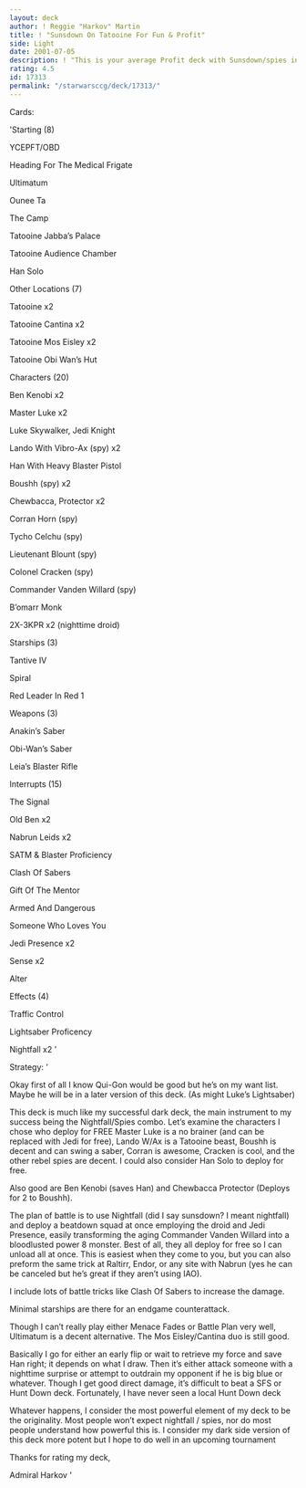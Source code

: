 ```yaml
---
layout: deck
author: ! Reggie "Harkov" Martin
title: ! "Sunsdown On Tatooine For Fun & Profit"
side: Light
date: 2001-07-05
description: ! "This is your average Profit deck with Sunsdown/spies instead of, say, podracing. Why? Because no one expects it and free characters are yummy"
rating: 4.5
id: 17313
permalink: "/starwarsccg/deck/17313/"
---
```

Cards: 

'Starting (8)


YCEPFT/OBD

Heading For The Medical Frigate

Ultimatum

Ounee Ta

The Camp

Tatooine Jabba’s Palace

Tatooine Audience Chamber

Han Solo


Other Locations (7)


Tatooine x2

Tatooine Cantina x2

Tatooine Mos Eisley x2

Tatooine Obi Wan’s Hut


Characters (20)


Ben Kenobi x2

Master Luke x2

Luke Skywalker, Jedi Knight

Lando With Vibro-Ax (spy) x2

Han With Heavy Blaster Pistol

Boushh (spy) x2

Chewbacca, Protector x2

Corran Horn (spy)

Tycho Celchu (spy)

Lieutenant Blount (spy)

Colonel Cracken (spy)

Commander Vanden Willard (spy)

B’omarr Monk

2X-3KPR x2 (nighttime droid)


Starships (3)


Tantive IV

Spiral

Red Leader In Red 1


Weapons (3)


Anakin’s Saber

Obi-Wan’s Saber

Leia’s Blaster Rifle


Interrupts (15)


The Signal

Old Ben x2

Nabrun Leids x2

SATM & Blaster Proficiency

Clash Of Sabers

Gift Of The Mentor

Armed And Dangerous

Someone Who Loves You

Jedi Presence x2

Sense x2

Alter


Effects (4)


Traffic Control

Lightsaber Proficency

Nightfall x2 '

Strategy: '

Okay first of all I know Qui-Gon would be good but he’s on my want list. Maybe he will be in a later version of this deck. (As might Luke’s Lightsaber)


This deck is much like my successful dark deck, the main instrument to my success being the Nightfall/Spies combo. Let’s examine the characters I chose who deploy for FREE Master Luke is a no brainer (and can be replaced with Jedi for free), Lando W/Ax is a Tatooine beast, Boushh is decent and can swing a saber, Corran is awesome, Cracken is cool, and the other rebel spies are decent. I could also consider Han Solo to deploy for free.


Also good are Ben Kenobi (saves Han) and Chewbacca Protector (Deploys for 2 to Boushh). 


The plan of battle is to use Nightfall (did I say sunsdown? I meant nightfall) and deploy a beatdown squad at once employing the droid and Jedi Presence, easily transforming the aging Commander Vanden Willard into a bloodlusted power 8 monster. Best of all, they all deploy for free so I can unload all at once. This is easiest when they come to you, but you can also preform the same trick at Raltirr, Endor, or any site with Nabrun (yes he can be canceled but he’s great if they aren’t using IAO).


I include lots of battle tricks like Clash Of Sabers to increase the damage.


Minimal starships are there for an endgame counterattack.


Though I can’t really play either Menace Fades or Battle Plan very well, Ultimatum is a decent alternative. The Mos Eisley/Cantina duo is still good.


Basically I go for either an early flip or wait to retrieve my force and save Han right; it depends on what I draw. Then it’s either attack someone with a nighttime surprise or attempt to outdrain my opponent if he is big blue or whatever. Though I get good direct damage, it’s difficult to beat a SFS or Hunt Down deck. Fortunately, I have never seen a local Hunt Down deck


Whatever happens, I consider the most powerful element of my deck to be the originality. Most people won’t expect nightfall / spies, nor do most people understand how powerful this is. I consider my dark side version of this deck more potent but I hope to do well in an upcoming tournament


Thanks for rating my deck, 

Admiral Harkov  '
